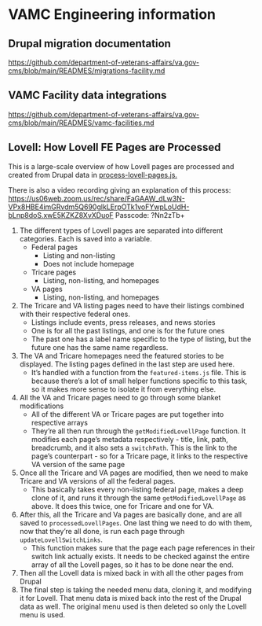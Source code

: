 # VAMC Engineering information


## Drupal migration documentation
https://github.com/department-of-veterans-affairs/va.gov-cms/blob/main/READMES/migrations-facility.md

## VAMC Facility data integrations
https://github.com/department-of-veterans-affairs/va.gov-cms/blob/main/READMES/vamc-facilities.md


## Lovell: How Lovell FE Pages are Processed

This is a large-scale overview of how Lovell pages are processed and created from Drupal data in [process-lovell-pages.js.](https://github.com/department-of-veterans-affairs/content-build/blob/main/src/site/stages/build/drupal/process-lovell-pages.js)

There is also a video recording giving an explanation of this process: 
https://us06web.zoom.us/rec/share/FaGAAW_dLw3N-VPx8HBE4imGRvdm5Q690glkLErpOTk1voFYwpLoUdH-bLnp8doS.xwE5KZKZ8XvXDuoF
Passcode: ?Nn2zTb+

1. The different types of Lovell pages are separated into different categories. Each is saved into a variable.
    - Federal pages
        - Listing and non-listing
        - Does not include homepage
    - Tricare pages
        - Listing, non-listing, and homepages
    - VA pages
        - Listing, non-listing, and homepages
2. The Tricare and VA listing pages need to have their listings combined with their respective federal ones.
    - Listings include events, press releases, and news stories
    - One is for all the past listings, and one is for the future ones
    - The past one has a label name specific to the type of listing, but the future one has the same name regardless.
3. The VA and Tricare homepages need the featured stories to be displayed. The listing pages defined in the last step are used here.
    - It’s handled with a function from the `featured-items.js` file. This is because there’s a lot of small helper functions specific to this task, so it makes more sense to isolate it from everything else.
4. All the VA and Tricare pages need to go through some blanket modifications
    - All of the different VA or Tricare pages are put together into respective arrays
    - They’re all then run through the `getModifiedLovellPage` function. It modifies each page’s metadata respectively - title, link, path, breadcrumb, and it also sets a `switchPath`. This is the link to the page’s counterpart - so for a Tricare page, it links to the respective VA version of the same page
5. Once all the Tricare and VA pages are modified, then we need to make Tricare and VA versions of all the federal pages.
    - This basically takes every non-listing federal page, makes a deep clone of it, and runs it through the same `getModifiedLovellPage` as above. It does this twice, one for Tricare and one for VA.
6. After this, all the Tricare and Va pages are basically done, and are all saved to `processedLovellPages`. One last thing we need to do with them, now that they’re all done, is run each page through `updateLovellSwitchLinks`. 
    - This function makes sure that the page each page references in their switch link actually exists. It needs to be checked against the entire array of all the Lovell pages, so it has to be done near the end.
7. Then all the Lovell data is mixed back in with all the other pages from Drupal
8. The final step is taking the needed menu data, cloning it, and modifying it for Lovell. That menu data is mixed back into the rest of the Drupal data as well. The original menu used is then deleted so only the Lovell menu is used.
